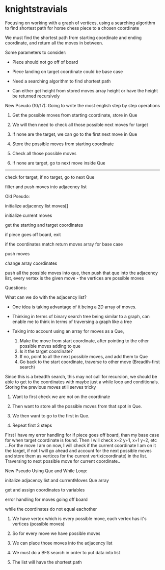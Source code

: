 # knightstravials
Focusing on working with a graph of vertices, using a searching algorithm to find shortest path for horse chess piece to a chosen coordinate

We must find the shortest path from starting coordinate and ending coordinate, and 
return all the moves in between. 

Some parameters to consider:
- Piece should not go off of board

- Piece landing on target coordinate could be base case

- Need a searching algorithm to find shortest path

- Can either get height from stored moves array height or
have the height be returned recursively


New Pseudo (10/17): Going to write the most english step by step operations

1. Get the possible moves from starting coordinate, store in Que

2. We will then need to check all those possible next moves for target

3. If none are the target, we can go to the first next move in Que

  1. Store the possible moves from starting coordinate

  2. Check all those possible moves

  3. If none are target, go to next move inside Que

-----------

check for target, if no target, go to next Que

filter and push moves into adjacency list












Old Pseudo:

initialize adjacency list moves[]

initialize current moves

get the starting and target 
coordinates

if piece goes off board, exit

if the coordinates match return moves array for base case

push moves

change array coordinates 


push all the possible moves into que,
then push that que into the adjacency list,
every vertex is the given move - the vertices are possible
moves
  
Questions:

What can we do with the adjacency list? 
  - One idea is taking advantage of it being a 2D array
  of moves. 

  - Thinking in terms of binary search tree being similar to a graph, can enable me to think in terms of traversing a 
  graph like a tree

  - Taking into account using an array for moves as a Que,
     
     1. Make the move from start coordinate, after
     pointing to the other possible moves adding to que
     2. Is it the target coordinate?
     3. If no, point to all the next possible
     moves, and add them to Que
     4. Go back to the start coordinate, traverse to other move
      (Breadth-first search)


Since this is a breadth search, this may not call for recursion, we 
should be able to get to the coordinates with maybe just a while loop 
and conditionals. Storing the previous moves still serves tricky


1. Want to first check we are not on the 
coordinate

2. Then want to store all the 
possible moves from that spot in Que.

3. We then want to go to the first in Que.

4. Repeat first 3 steps


 First I have my error handling for if piece goes off board, than my base case for when target coordinate is found. Then I will check x+2 y+1, x+1 y+2, etc ...For the move I am on now, I will check if the current coordinate I am on it the target, if not I will go ahead and account for the next possible moves and store them as vertices for the current vertix(coordinate) in the list. Traversing to next possible move for current coordinate..

New Pseudo Using Que and While Loop:

initalize adjacency list and currentMoves Que array

get and assign coordinates to variables

error handling for moves going off board

while the coordinates do not equal eachother


1. We have vertex which is every possible move, each vertex has
it's vertices (possible moves)

2. So for every move we have possible moves

3. We can place those moves into the adjacency list

4. We must do a BFS search in order to put data into list

5. The list will have the shortest path







  

  

  